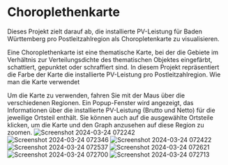 # Choroplethenkarte
Dieses Projekt zielt darauf ab, die installierte PV-Leistung für Baden Württemberg
pro Postleitzahlregion als Choropletenkarte zu visualisieren.

Eine Choroplethenkarte ist eine thematische Karte, bei der die Gebiete im Verhältnis zur
Verteilungsdichte des thematischen Objektes eingefärbt, schattiert, gepunktet oder schraffiert sind.
In diesem Projekt repräsentiert die Farbe der Karte die installierte PV-Leistung pro Postleitzahlregion.
Wie man die Karte verwendet

Um die Karte zu verwenden, fahren Sie mit der Maus über die verschiedenen Regionen.
Ein Popup-Fenster wird angezeigt, das Informationen über die installierte PV-Leistung
(Brutto und Netto) für die jeweilige Ortsteil enthält. Sie können auch auf die ausgewählte
Ortsteile klicken, um die Karte und den Graph anzusehen auf diese Region zu zoomen. 
![Screenshot 2024-03-24 072242](https://github.com/leilanilr/pv-kataster/assets/161704838/5bb7ad3f-22e2-4337-8f0f-dfa32c180f9d)
![Screenshot 2024-03-24 072346](https://github.com/leilanilr/pv-kataster/assets/161704838/d15bbfff-81a6-4c9d-8063-cc65255f044b)
![Screenshot 2024-03-24 072422](https://github.com/leilanilr/pv-kataster/assets/161704838/51b44f04-d0e1-4879-9879-3f2345f3e5ac)
![Screenshot 2024-03-24 072537](https://github.com/leilanilr/pv-kataster/assets/161704838/c92e4102-fe32-4651-85ba-b14f41de701b)
![Screenshot 2024-03-24 072621](https://github.com/leilanilr/pv-kataster/assets/161704838/da7a9c04-e73e-4ccc-a132-4300423f3a02)
![Screenshot 2024-03-24 072700](https://github.com/leilanilr/pv-kataster/assets/161704838/314ce4ac-0b40-4cb0-9453-c52dfc5b3a0f)
![Screenshot 2024-03-24 072713](https://github.com/leilanilr/pv-kataster/assets/161704838/7e4d13ed-9eb1-4b68-b8b1-46b0c45f509d)
